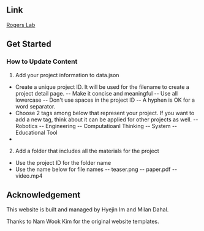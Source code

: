 ## Link

[Rogers Lab](https://hyejinim.github.io/rogerslab)

## Get Started

### How to Update Content
1. Add your project information to data.json
- Create a unique project ID. It will be used for the filename to create a project detail page.
-- Make it concise and meaningful
-- Use all lowercase
-- Don't use spaces in the project ID
-- A hyphen is OK for a word separator. 
- Choose 2 tags among below that represent your project. If you want to add a new tag, think about it can be applied for other projects as well.
-- Robotics
-- Engineering
-- Computatioanl Thinking
-- System
-- Educational Tool
- 
2. Add a folder that includes all the materials for the project
- Use the project ID for the folder name
- Use the name below for file names
-- teaser.png
-- paper.pdf
-- video.mp4

## Acknowledgement
This website is built and managed by Hyejin Im and Milan Dahal.

Thanks to Nam Wook Kim for the original website templates.
